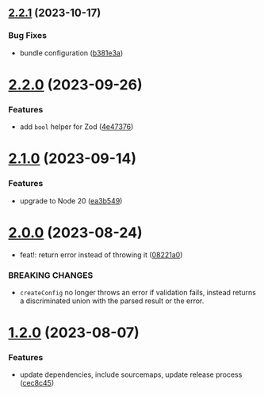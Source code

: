## [2.2.1](https://github.com/samialdury/envey/compare/v2.2.0...v2.2.1) (2023-10-17)


### Bug Fixes

* bundle configuration ([b381e3a](https://github.com/samialdury/envey/commit/b381e3ac1323f30761b3409d396e7a4df34c7fe1))

# [2.2.0](https://github.com/samialdury/envey/compare/v2.1.0...v2.2.0) (2023-09-26)


### Features

* add `bool` helper for Zod ([4e47376](https://github.com/samialdury/envey/commit/4e47376138cfc44607f8a4e13adc36bf43a23ff0))

# [2.1.0](https://github.com/samialdury/envey/compare/v2.0.0...v2.1.0) (2023-09-14)


### Features

* upgrade to Node 20 ([ea3b549](https://github.com/samialdury/envey/commit/ea3b549cf3bcc430750db696d1a76e948bbadbb6))

# [2.0.0](https://github.com/samialdury/envey/compare/v1.2.0...v2.0.0) (2023-08-24)


* feat!: return error instead of throwing it ([08221a0](https://github.com/samialdury/envey/commit/08221a0a1a54d806a6e9e5346ac88c63508ceb54))


### BREAKING CHANGES

* `createConfig` no longer throws an error if validation fails,
instead returns a discriminated union with the parsed result or the error.

# [1.2.0](https://github.com/samialdury/envey/compare/v1.1.3...v1.2.0) (2023-08-07)


### Features

* update dependencies, include sourcemaps, update release process ([cec8c45](https://github.com/samialdury/envey/commit/cec8c4591276b2e1952fa91a5027fc3338e6f2ea))
